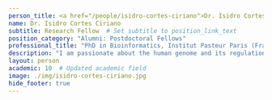 ```yaml
---
person_title: <a href="/people/isidro-cortes-ciriano">Dr. Isidro Cortes Ciriano</a>
name: Dr. Isidro Cortes Ciriano
subtitle: Research Fellow  # Set subtitle to position_link_text
position_category: "Alumni: Postdoctoral Fellows"
professional_title: "PhD in Bioinformatics, Institut Pasteur Paris (France), Postdoctoral Fellow (2016-2019), Marie Curie Fellow (Individual Global Fellowship)"
description: "I am passionate about the human genome and its regulation, as well as drug discovery. My research lies at the interface of biology, artificial intelligence (machine learning), and statistics. During my PhD I integrated biological data sets (e.g. gene expression) and chemical properties of drug candidates in predictive models of compound activity. This approach permits to uncover new therapeutical targets and drugs, as well as to improve the current state of the art of virtual screening approaches. I am currently working on the analysis of next generation sequencing data (WES and WGS) from cancer patients and neurological diseases generated by The Cancer Genome Atlas (TCGA), International Cancer Genome Consortium (ICGC), Pan-Cancer Analysis of Whole Genomes (PCAWG), and Brain Somatic Mosaicism (BSM) Network."
layout: person
academic: 10  # Updated academic field
image: ./img/isidro-cortes-ciriano.jpg
hide_footer: true
---
```

